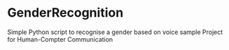 # GenderRecognition
Simple Python script to recognise a gender based on voice sample
Project for Human-Compter Communication
